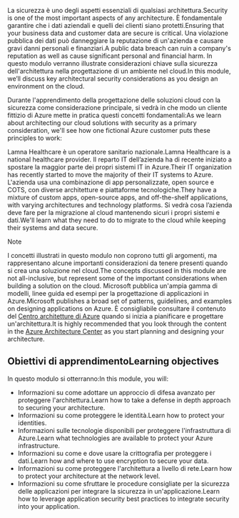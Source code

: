 <span data-ttu-id="ecd47-101">La sicurezza è uno degli aspetti essenziali di qualsiasi architettura.</span><span class="sxs-lookup"><span data-stu-id="ecd47-101">Security is one of the most important aspects of any architecture.</span></span> <span data-ttu-id="ecd47-102">È fondamentale garantire che i dati aziendali e quelli dei clienti siano protetti.</span><span class="sxs-lookup"><span data-stu-id="ecd47-102">Ensuring that your business data and customer data are secure is critical.</span></span> <span data-ttu-id="ecd47-103">Una violazione pubblica dei dati può danneggiare la reputazione di un'azienda e causare gravi danni personali e finanziari.</span><span class="sxs-lookup"><span data-stu-id="ecd47-103">A public data breach can ruin a company's reputation as well as cause significant personal and financial harm.</span></span> <span data-ttu-id="ecd47-104">In questo modulo verranno illustrate considerazioni chiave sulla sicurezza dell'architettura nella progettazione di un ambiente nel cloud.</span><span class="sxs-lookup"><span data-stu-id="ecd47-104">In this module, we’ll discuss key architectural security considerations as you design an environment on the cloud.</span></span>

<span data-ttu-id="ecd47-105">Durante l'apprendimento della progettazione delle soluzioni cloud con la sicurezza come considerazione principale, si vedrà in che modo un cliente fittizio di Azure mette in pratica questi concetti fondamentali:</span><span class="sxs-lookup"><span data-stu-id="ecd47-105">As we learn about architecting our cloud solutions with security as a primary consideration, we'll see how one fictional Azure customer puts these principles to work:</span></span>

<span data-ttu-id="ecd47-106">Lamna Healthcare è un operatore sanitario nazionale.</span><span class="sxs-lookup"><span data-stu-id="ecd47-106">Lamna Healthcare is a national healthcare provider.</span></span> <span data-ttu-id="ecd47-107">Il reparto IT dell’azienda ha di recente iniziato a spostare la maggior parte dei propri sistemi IT in Azure.</span><span class="sxs-lookup"><span data-stu-id="ecd47-107">Their IT organization has recently started to move the majority of their IT systems to Azure.</span></span> <span data-ttu-id="ecd47-108">L'azienda usa una combinazione di app personalizzate, open source e COTS, con diverse architetture e piattaforme tecnologiche.</span><span class="sxs-lookup"><span data-stu-id="ecd47-108">They have a mixture of custom apps, open-source apps, and off-the-shelf applications, with varying architectures and technology platforms.</span></span> <span data-ttu-id="ecd47-109">Si vedrà cosa l’azienda deve fare per la migrazione al cloud mantenendo sicuri i propri sistemi e dati.</span><span class="sxs-lookup"><span data-stu-id="ecd47-109">We'll learn what they need to do to migrate to the cloud while keeping their systems and data secure.</span></span>

> [!NOTE]
> <span data-ttu-id="ecd47-110">I concetti illustrati in questo modulo non coprono tutti gli argomenti, ma rappresentano alcune importanti considerazioni da tenere presenti quando si crea una soluzione nel cloud.</span><span class="sxs-lookup"><span data-stu-id="ecd47-110">The concepts discussed in this module are not all-inclusive, but represent some of the important considerations when building a solution on the cloud.</span></span> <span data-ttu-id="ecd47-111">Microsoft pubblica un'ampia gamma di modelli, linee guida ed esempi per la progettazione di applicazioni in Azure.</span><span class="sxs-lookup"><span data-stu-id="ecd47-111">Microsoft publishes a broad set of patterns, guidelines, and examples on designing applications on Azure.</span></span> <span data-ttu-id="ecd47-112">È consigliabile consultare il contenuto del [Centro architetture di Azure](https://docs.microsoft.com/azure/architecture/) quando si inizia a pianificare e progettare un'architettura.</span><span class="sxs-lookup"><span data-stu-id="ecd47-112">It is highly recommended that you look through the content in the [Azure Architecture Center](https://docs.microsoft.com/azure/architecture/) as you start planning and designing your architecture.</span></span>

## <a name="learning-objectives"></a><span data-ttu-id="ecd47-113">Obiettivi di apprendimento</span><span class="sxs-lookup"><span data-stu-id="ecd47-113">Learning objectives</span></span>

<span data-ttu-id="ecd47-114">In questo modulo si otterranno:</span><span class="sxs-lookup"><span data-stu-id="ecd47-114">In this module, you will:</span></span>

- <span data-ttu-id="ecd47-115">Informazioni su come adottare un approccio di difesa avanzato per proteggere l'architettura.</span><span class="sxs-lookup"><span data-stu-id="ecd47-115">Learn how to take a defense in depth approach to securing your architecture.</span></span>
- <span data-ttu-id="ecd47-116">Informazioni su come proteggere le identità.</span><span class="sxs-lookup"><span data-stu-id="ecd47-116">Learn how to protect your identities.</span></span>
- <span data-ttu-id="ecd47-117">Informazioni sulle tecnologie disponibili per proteggere l'infrastruttura di Azure.</span><span class="sxs-lookup"><span data-stu-id="ecd47-117">Learn what technologies are available to protect your Azure infrastructure.</span></span>
- <span data-ttu-id="ecd47-118">Informazioni su come e dove usare la crittografia per proteggere i dati.</span><span class="sxs-lookup"><span data-stu-id="ecd47-118">Learn how and where to use encryption to secure your data.</span></span>
- <span data-ttu-id="ecd47-119">Informazioni su come proteggere l'architettura a livello di rete.</span><span class="sxs-lookup"><span data-stu-id="ecd47-119">Learn how to protect your architecture at the network level.</span></span>
- <span data-ttu-id="ecd47-120">Informazioni su come sfruttare le procedure consigliate per la sicurezza delle applicazioni per integrare la sicurezza in un'applicazione.</span><span class="sxs-lookup"><span data-stu-id="ecd47-120">Learn how to leverage application security best practices to integrate security into your application.</span></span>